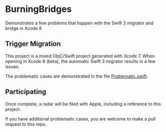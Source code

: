 # BurningBridges

Demonstrates a few problems that happen with the Swift 3 migrator and bridge in Xcode 8

## Trigger Migration

This project is a mixed ObjC/Swift project generated with Xcode 7. When opening in Xcode 8 (beta), the automatic Swift 3 migrator results in a few issues.

The problematic cases are demonstrated in the file [Problematic.swift](BurningBridges/Problematic/Problematic.swift).

## Participating

Once complete, a radar will be filed with Apple, including a reference to this project.

If you have additional problematic cases, you are welcome to make a pull request to this repo.
